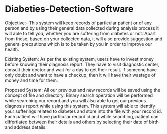 # Diabeties-Detection-Software

Objective:-
This system will keep records of particular patient or of any person and by using their general data collected during analysis process it will able to tell you, whether you are suffering from diabetes or not. Apart from these, based on your collected data, it will also provide suggestion and general precautions which is to be taken by you in order to improve our health. 

Existing System:
As per the existing system, users have to invest money before knowing their diagnosis report. They have to visit diagnostic center, consult their doctor and wait for a day to get their result. If someone have only doubt and want to have a checkup, then it will have their wastage of money and time for them. 

Proposed System:
All our previous and new records will be saved using the concept of file and directory. Binary search operation will be performed while searching our record and you will also able to get our previous diagnosis report while using this system. This system will able to identify your sufferings related to diabetes and store into the file with your record id. Each patient will have particular record id and while searching, patient can differtiated between their details and others by selecting their date of birth and address details.
